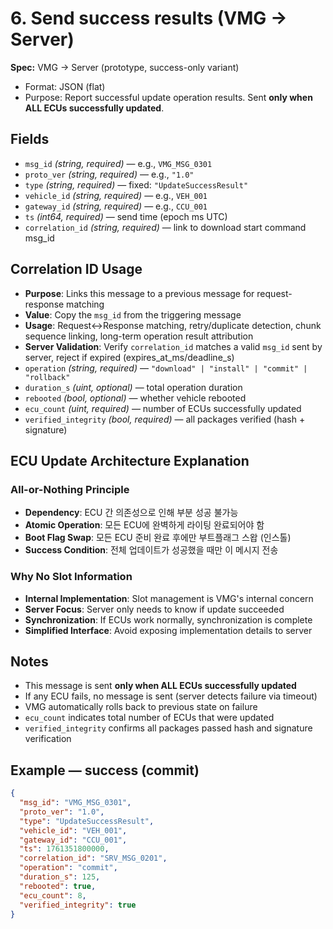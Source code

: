 # 6. Send success results (VMG → Server)

**Spec:** VMG → Server (prototype, success-only variant)

- Format: JSON (flat)
- Purpose: Report successful update operation results. Sent **only when ALL ECUs successfully updated**.

## Fields
- `msg_id` *(string, required)* — e.g., `VMG_MSG_0301`
- `proto_ver` *(string, required)* — e.g., `"1.0"`
- `type` *(string, required)* — fixed: `"UpdateSuccessResult"`
- `vehicle_id` *(string, required)* — e.g., `VEH_001`
- `gateway_id` *(string, required)* — e.g., `CCU_001`
- `ts` *(int64, required)* — send time (epoch ms UTC)
- `correlation_id` *(string, required)* — link to download start command msg_id

## Correlation ID Usage
- **Purpose**: Links this message to a previous message for request-response matching
- **Value**: Copy the `msg_id` from the triggering message
- **Usage**: Request↔Response matching, retry/duplicate detection, chunk sequence linking, long-term operation result attribution
- **Server Validation**: Verify `correlation_id` matches a valid `msg_id` sent by server, reject if expired (expires_at_ms/deadline_s)
- `operation` *(string, required)* — `"download" | "install" | "commit" | "rollback"`
- `duration_s` *(uint, optional)* — total operation duration
- `rebooted` *(bool, optional)* — whether vehicle rebooted
- `ecu_count` *(uint, required)* — number of ECUs successfully updated
- `verified_integrity` *(bool, required)* — all packages verified (hash + signature)

## ECU Update Architecture Explanation

### **All-or-Nothing Principle**
- **Dependency**: ECU 간 의존성으로 인해 부분 성공 불가능
- **Atomic Operation**: 모든 ECU에 완벽하게 라이팅 완료되어야 함
- **Boot Flag Swap**: 모든 ECU 준비 완료 후에만 부트플래그 스왑 (인스톨)
- **Success Condition**: 전체 업데이트가 성공했을 때만 이 메시지 전송

### **Why No Slot Information**
- **Internal Implementation**: Slot management is VMG's internal concern
- **Server Focus**: Server only needs to know if update succeeded
- **Synchronization**: If ECUs work normally, synchronization is complete
- **Simplified Interface**: Avoid exposing implementation details to server

## Notes
- This message is sent **only when ALL ECUs successfully updated**
- If any ECU fails, no message is sent (server detects failure via timeout)
- VMG automatically rolls back to previous state on failure
- `ecu_count` indicates total number of ECUs that were updated
- `verified_integrity` confirms all packages passed hash and signature verification

## Example — success (commit)
```json
{
  "msg_id": "VMG_MSG_0301",
  "proto_ver": "1.0",
  "type": "UpdateSuccessResult",
  "vehicle_id": "VEH_001",
  "gateway_id": "CCU_001",
  "ts": 1761351800000,
  "correlation_id": "SRV_MSG_0201",
  "operation": "commit",
  "duration_s": 125,
  "rebooted": true,
  "ecu_count": 8,
  "verified_integrity": true
}
```

